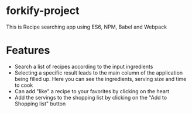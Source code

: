 # forkify-project
This is Recipe searching app using ES6, NPM, Babel and Webpack

# Features
* Search a list of recipes according to the input ingredients
* Selecting a specific result leads to the main column of the application being filled up. Here you can see the ingredients, serving size and time to cook
* Can add "like" a recipe to your favorites by clicking on the heart 
* Add the servings to the shopping list by clicking on the "Add to Shopping list" button
